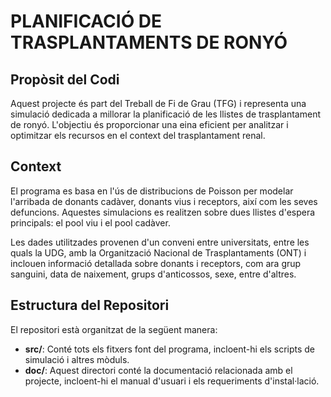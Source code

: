 # PLANIFICACIÓ DE TRASPLANTAMENTS DE RONYÓ
## Propòsit del Codi

Aquest projecte és part del Treball de Fi de Grau (TFG) i representa una simulació dedicada a millorar la planificació de les llistes de trasplantament de ronyó. L'objectiu és proporcionar una eina eficient per analitzar i optimitzar els recursos en el context del trasplantament renal.

## Context

El programa es basa en l'ús de distribucions de Poisson per modelar l'arribada de donants cadàver, donants vius i receptors, així com les seves defuncions. Aquestes simulacions es realitzen sobre dues llistes d'espera principals: el pool viu i el pool cadàver.

Les dades utilitzades provenen d'un conveni entre universitats, entre les quals la UDG,  amb la Organització Nacional de Trasplantaments (ONT) i inclouen informació detallada sobre donants i receptors, com ara grup sanguini, data de naixement, grups d'anticossos, sexe, entre d'altres.

## Estructura del Repositori

El repositori està organitzat de la següent manera:

- **src/**: Conté tots els fitxers font del programa, incloent-hi els scripts de simulació i altres mòduls.
- **doc/**: Aquest directori conté la documentació relacionada amb el projecte, incloent-hi el manual d'usuari i els requeriments d'instal·lació.

